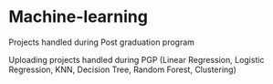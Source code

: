 # Machine-learning
Projects handled during Post graduation program

Uploading projects handled during PGP (Linear Regression, Logistic Regression, KNN, Decision Tree, Random Forest, Clustering)
